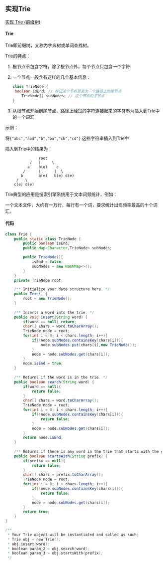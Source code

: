 ## 实现Trie

[实现 Trie (前缀树)](https://leetcode-cn.com/problems/implement-trie-prefix-tree/)

#### Trie

Trie即前缀树，又称为字典树或单词查找树。

Trie的特点：

1. 根节点不包含字符，除了根节点外，每个节点只包含一个字符

2. 一个节点一般含有这样的几个基本信息：

   ```java
   class TrieNode {
   	boolean isEnd; // 标记这个节点是否为一个路径上的尾节点
       TrieNode[] subNodes; // 这个节点的子节点
   }
   ```

3. 从根节点开始到尾节点，路径上经过的字符连接起来的字符串为插入到Trie中的一个词汇



示例：

将`{"abc","abd","b","ba","cb","cd"}` 这些字符串插入到Trie中

插入到Trie中的结果为：

```
               root
           /   |     \
          a    b(e)    c 
        /      |      |  \
       b       a(e)   b(e) d(e)
     /   \
    c(e) d(e)
```



Trie典型的应用是搜索引擎系统用于文本词频统计，例如：

一个文本文件，大约有一万行，每行有一个词，要求统计出现频率最高的十个词汇。

#### 代码

```java
class Trie {
    public static class TrieNode {
        public boolean isEnd;
        public Map<Character,TrieNode> subNodes;

        public TrieNode(){
            isEnd = false;
            subNodes = new HashMap<>();
        }
    }
    private TrieNode root;

    /** Initialize your data structure here. */
    public Trie() {
        root = new TrieNode();
    }
    
    /** Inserts a word into the trie. */
    public void insert(String word) {
        if(word == null) return;
        char[] chars = word.toCharArray();
        TrieNode node = root;
        for(int i = 0; i < chars.length; i++){
            if(!node.subNodes.containsKey(chars[i])){
                node.subNodes.put(chars[i],new TrieNode());
            }
            node = node.subNodes.get(chars[i]);
        }
        node.isEnd = true;
    }
    
    /** Returns if the word is in the trie. */
    public boolean search(String word) {
        if(word == null){
            return false;
        }
        char[] chars = word.toCharArray();
        TrieNode node = root;
        for(int i = 0; i < chars.length; i++){
            if(!node.subNodes.containsKey(chars[i])){
                return false;
            }
            node = node.subNodes.get(chars[i]);
        }
        return node.isEnd;
    }
    
    /** Returns if there is any word in the trie that starts with the given prefix. */
    public boolean startsWith(String prefix) {
        if(prefix == null){
            return false;
        }
        char[] chars = prefix.toCharArray();
        TrieNode node = root;
        for(int i = 0; i < chars.length; i++){
            if(!node.subNodes.containsKey(chars[i])){
                return false;
            }
            node = node.subNodes.get(chars[i]);
        }
        return true;
    }
}

/**
 * Your Trie object will be instantiated and called as such:
 * Trie obj = new Trie();
 * obj.insert(word);
 * boolean param_2 = obj.search(word);
 * boolean param_3 = obj.startsWith(prefix);
 */
```



